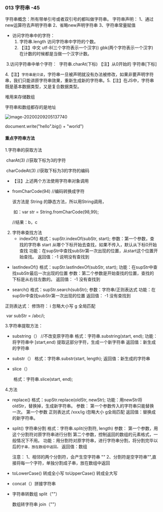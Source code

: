 ### 013   字符串    -45

字符串概念：所有带单引号或者双引号的都叫做字符串。
     字符串声明：
     1、通过new运算符去声明字符串
     2、省略new声明字符串
     3、字符串常量赋值

- 访问字符串中的字符：
  1. 字符串.length  访问字符串中字符的个数。
  2. 【注】中文 utf-8(三个字符表示一个汉字))  gbk(两个字符表示一个汉字)  在计数的时候都是当做一个汉字计数。

​	3.访问字符串中单个字符：
​       字符串.charAt(下标)  【注】从0开始的
​       字符串[下标]

​	4.【注】`字符串是只读`，字符串一旦被声明就没有办法被修改，如果非要声明字符串，我们只能讲原字符串效果，重新生成新的字符串。
​    5.【注】在JS中，字符串既是基本数据类型，又是复合数据类型。

堆用来存储数组

字符串和数组都存的是地址



![image-20200209205137740](C:\Users\dell\AppData\Roaming\Typora\typora-user-images\image-20200209205137740.png)

document.write("hello".big() + "world")



#### 重点字符串方法

1.字符串的获取方法

​	charAt(3)     //获取下标为3的字符

​	charCodeAt(3)    //获取下标为3的字符的编码

* 【注】上述两个方法使用字符串对象调用

* fromCharCode(94) 	//编码转换成字符

     该方法是 String 的静态方法，所以用String调用，

  ​	如：var str = String.fromCharCode(98,99);  

  //结果：b，c

2.  字符串查找方法
    + indexOf()
        格式：supStr.indexOf(subStr, start);
              参数：第一个参数，查找的字符串
              start 从哪个下标开始去查找，如果不传入，默认从下标0开始查找
              功能：在supStr中查找subStr第一次出现的位置，从start这个位置开始查找。
               返回值：-1  说明没有查找到

* lastIndexOf()
       格式：supStr.lastIndexOf(subStr, start);
       功能：在supStr中查找subStr最后一次出现的位置
       参数：第二个参数是开始查找的位置，查找的下标是从右往左数的。
       返回值： -1 没有查找到

* search()
        格式：supStr.search(subStr);
        参数：字符串/正则表达式
        功能：在supStr中查找subStr第一次出现的位置
        返回值： -1 没有查找到

 正则表达式：
       修饰符： i 忽略大小写   g 全局匹配

​		var subStr = /abc/i;

3.字符串提取方法：

* substring（）    //不改变原字符串
     格式：字符串.substring(start, end);
     功能：将字符串中 [start,end) 提取这部分字符，生成一个新字符串
     返回值：新生成的字符串

* substr（）
     格式：字符串.substr(start, length);
     返回值：新生成的字符串

* slice（）

  ​	格式：字符串.slice(start, end);

4.方法

* replace()
     格式：supStr.replace(oldStr, newStr);
     功能：用newStr将oldStr，替换掉，生成新字符串。
     参数：
         第一个参数传入的字符串只能替换一次。
         第一个参数  正则表达式
                /xxx/ig    i忽略大小   g全局匹配
         返回值：替换成的新字符串。

* split()  字符串分割
    格式：字符串.split(分割符, length)
    参数：
        第一个参数，用这个分割符对原字符串进行分割
        第二个参数，控制返回的数组的元素格式，一般情况下不用。
        功能：用分割符对原字符串，进行字符串分割，将分割完毕以后的`子串，放在数组中返回。`
        返回值：数组

  注意：
       1、相邻的两个分割符，会产生空字符串  ""
       2、分割符是空字符串"",直接将每一个字符，单独分割成子串，放在数组中返回

* toLowerCase() 转成全小写
  toUpperCase() 转成全大写

* concat（）拼接字符串

* 字符串转数组    split（""）

  数组转字符串    join（""）